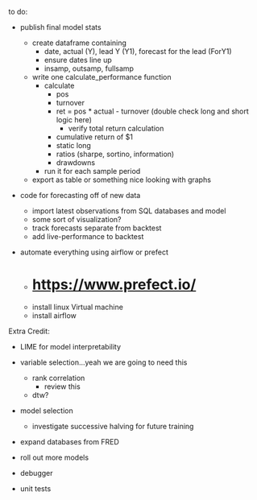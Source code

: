 to do:

- publish final model stats
    - create dataframe containing
        - date, actual (Y), lead Y (Y1), forecast for the lead (ForY1)
        - ensure dates line up
        - insamp, outsamp, fullsamp
    - write one calculate_performance function
        - calculate
            - pos
            - turnover
            - ret = pos * actual - turnover (double check long and short logic here)
                - verify total return calculation
            - cumulative return of $1
            - static long
            - ratios (sharpe, sortino, information)
            - drawdowns
        - run it for each sample period
    - export as table or something nice looking with graphs

- code for forecasting off of new data
    - import latest observations from SQL databases and model
    - some sort of visualization?
    - track forecasts separate from backtest
    - add live-performance to backtest


- automate everything using airflow or prefect
    - # https://www.prefect.io/
    - install linux Virtual machine
    - install airflow


Extra Credit:
- LIME for model interpretability
- variable selection...yeah we are going to need this
    - rank correlation
        - review this
    - dtw?
- model selection
    - investigate successive halving for future training
 
- expand databases from FRED
- roll out more models
- debugger
- unit tests

